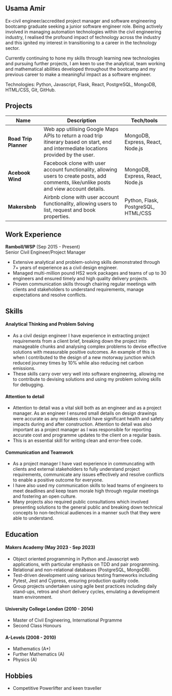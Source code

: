 ## Usama Amir

Ex-civil engineer/accredited project manager and software engineering bootcamp graduate seeking a junior software engineer role. Being actively involved in managing automation technologies within the civil engineering industry, I realised the profound impact of technology across the industry and this ignited my interest in transitioning to a career in the technology sector.

Currently continuing to hone my skills through learning new technologies and pursuing further projects, I am keen to use the analytical, team working and mathematical abilities developed throughout the bootcamp and my previous career to make a meaningful impact as a software engineer.

Technologies: Python, Javascript, Flask, React, PostgreSQL, MongoDB, HTML/CSS, Git, GitHub.




## Projects

| Name                         | Description       | Tech/tools        |
| ---------------------------- | ----------------- | ----------------- |
| **Road Trip Planner**            | Web app utilising Google Maps APIs to return a road trip itinerary based on start, end and intermediate locations provided by the user. | MongoDB, Express, React, Node.js |
| **Acebook Wind**            | Facebook clone with user account functionality, allowing users to create posts, add comments, like/unlike posts  and view account details. | MongoDB, Express, React, Node.js |
| **Makersbnb**            | Airbnb clone with user account functionality, allowing users to list, request and book properties. | Python, Flask, PostgreSQL, HTML/CSS |




                                                                                       
## Work Experience

**Ramboll/WSP** (Sep 2015 - Present)  
Senior Civil Engineer/Project Manager

- Extensive analytical and problem-solving skills demonstrated through 7+ years of experience as a civil design engineer.
- Managed multi-million pound HS2 work packages and teams of up to 30 engineers and ensured timely and high quality delivery projects.
- Proven communication skills through chairing regular meetings with clients and stakeholders to understand requirements, manage expectations and resolve conflicts.




## Skills

#### Analytical Thinking and Problem Solving
- As a civil design engineer I have experience in extracting project requirements from a client brief, breaking down the project into manageable chunks and analysing complex problems to devise effective solutions with measurable positive outcomes. An example of this is when I contributed to the design of a new motorway junction which reduced journey times by 10% whlie also reducing net carbon emissions.
- These skills carry over very well into software engineering, allowing me to contribute to devising solutions and using my problem solving skills for debugging.


#### Attention to detail
- Attention to detail was a vital skill both as an engineer and as a project manager. As an engineer I ensured small details on design drawings were accurate as any mistakes could have significant health and safety impacts during and after construction. Attention to detail was also important as a project manager as I was responsible for reporting accurate cost and programme updates to the client on a regular basis.
- This is an essential skill for writing clean and error-free code.


#### Communication and Teamwork
- As a project manager I have vast experience in communcating with clients and external stakeholders to fully understand project requirements, communicate any issues effectively and resolve conflicts to enable a positive outcome for everyone.
- I have also used my communication skills to lead teams of engineers to meet deadlines and keep team morale high through regular meetings and fostering an open culture.
- Many projects also required public consultations which involved presenting solutions to the general public and breaking down technical concepts to non-technical audiences in a manner such that they were able to understand. 


## Education

#### Makers Academy (May 2023 - Sep 2023)

- Object oriented programming in Python and Javascript web applications, with particular emphasis on TDD and pair programming.
- Relational and non-relational databases (PostgreSQL, MongoDB).
- Test-driven development using various testing frameworks including Pytest, Jest and Cypress, ensuring production quality code.
- Group projects undertaken using agile best practices including daily stand-ups, retros and short delivery cycles, emulating a development team environment.

#### University College London (2010 - 2014)

- Master of Civil Engineering, International Prgramme
- Second Class Honours

#### A-Levels (2008 - 2010)

- Mathematics (A*)
- Further Mathematics (A)
- Physics (A)



## Hobbies

- Competitive Powerlifter and keen traveller

